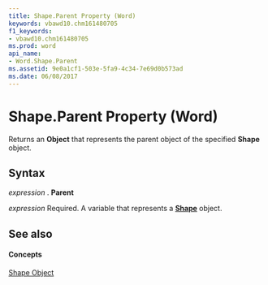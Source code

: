 ```yaml
---
title: Shape.Parent Property (Word)
keywords: vbawd10.chm161480705
f1_keywords:
- vbawd10.chm161480705
ms.prod: word
api_name:
- Word.Shape.Parent
ms.assetid: 9e0a1cf1-503e-5fa9-4c34-7e69d0b573ad
ms.date: 06/08/2017
---
```



# Shape.Parent Property (Word)

Returns an **Object** that represents the parent object of the specified **Shape** object.


## Syntax

 _expression_ . **Parent**

 _expression_ Required. A variable that represents a **[Shape](shape-object-word.md)** object.


## See also


#### Concepts


[Shape Object](shape-object-word.md)

